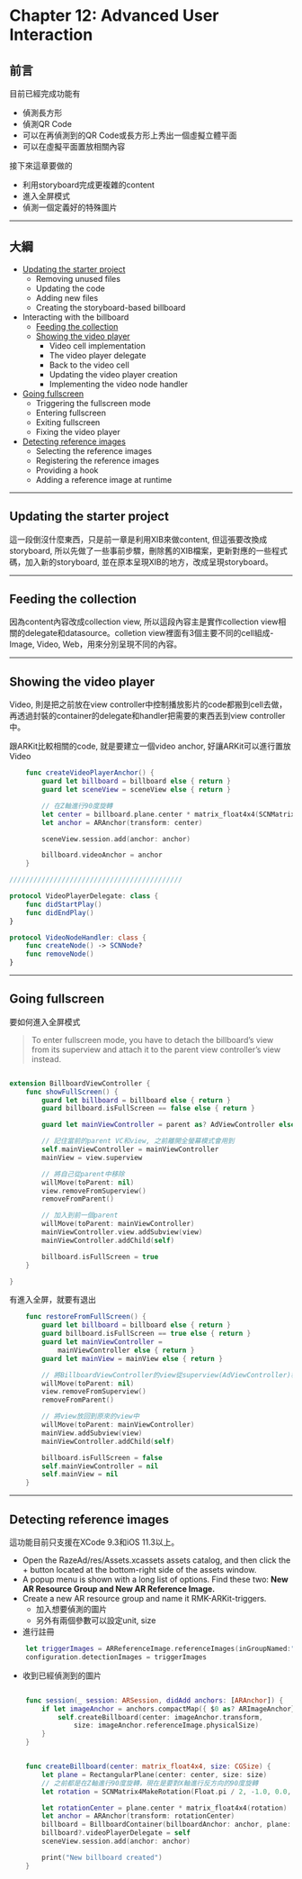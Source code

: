 # Chapter 12: Advanced User Interaction

## 前言

目前已經完成功能有

- 偵測長方形
- 偵測QR Code
- 可以在再偵測到的QR Code或長方形上秀出一個虛擬立體平面
- 可以在虛擬平面置放相關內容

接下來這章要做的

- 利用storyboard完成更複雜的content
- 進入全屏模式
- 偵測一個定義好的特殊圖片

------

## 大綱

- [Updating the starter project](#1)
  - Removing unused files
  - Updating the code
  - Adding new files
  - Creating the storyboard-based billboard
- Interacting with the billboard
  - [Feeding the collection](#2)
  - [Showing the video player](#3)
    - Video cell implementation
    - The video player delegate
    - Back to the video cell
    - Updating the video player creation
    - Implementing the video node handler
- [Going fullscreen](#4)
  - Triggering the fullscreen mode
  - Entering fullscreen
  - Exiting fullscreen
  - Fixing the video player
- [Detecting reference images](#5)
  - Selecting the reference images
  - Registering the reference images
  - Providing a hook
  - Adding a reference image at runtime


------

<h2 id="1">Updating the starter project</h2>

這一段倒沒什麼東西，只是前一章是利用XIB來做content, 但這張要改換成storyboard, 所以先做了一些事前步驟，刪除舊的XIB檔案，更新對應的一些程式碼，加入新的storyboard, 並在原本呈現XIB的地方，改成呈現storyboard。

------

<h2 id="2">Feeding the collection</h2>

因為content內容改成collection view, 所以這段內容主是實作collection view相關的delegate和datasource。colletion view裡面有3個主要不同的cell組成- Image, Video, Web，用來分別呈現不同的內容。

------

<h2 id="3">Showing the video player</h2>

Video, 則是把之前放在view controller中控制播放影片的code都搬到cell去做，再透過封裝的container的delegate和handler把需要的東西丟到view controller中。

跟ARKit比較相關的code, 就是要建立一個video anchor, 好讓ARKit可以進行置放Video

```swift
    func createVideoPlayerAnchor() {
        guard let billboard = billboard else { return }
        guard let sceneView = sceneView else { return }

        // 在Z軸進行90度旋轉
        let center = billboard.plane.center * matrix_float4x4(SCNMatrix4MakeRotation(Float.pi / 2.0, 0.0, 0.0, 1.0))
        let anchor = ARAnchor(transform: center)

        sceneView.session.add(anchor: anchor)

        billboard.videoAnchor = anchor
    }

///////////////////////////////////////////

protocol VideoPlayerDelegate: class {
    func didStartPlay()
    func didEndPlay()
}

protocol VideoNodeHandler: class {
    func createNode() -> SCNNode?
    func removeNode()
}

```

------

<h2 id="4">Going fullscreen</h2>

要如何進入全屏模式

> To enter fullscreen mode, you have to detach the billboard’s view from its superview and attach it to the parent view controller’s view instead.
>

```SWift

extension BillboardViewController {
    func showFullScreen() {
        guard let billboard = billboard else { return }
        guard billboard.isFullScreen == false else { return }

        guard let mainViewController = parent as? AdViewController else { return }

        // 記住當前的parent VC和view, 之前離開全螢幕模式會用到
        self.mainViewController = mainViewController
        mainView = view.superview

        // 將自己從parent中移除
        willMove(toParent: nil)
        view.removeFromSuperview()
        removeFromParent()

        // 加入到前一個parent
        willMove(toParent: mainViewController)
        mainViewController.view.addSubview(view)
        mainViewController.addChild(self)

        billboard.isFullScreen = true
    }

}
```

有進入全屏，就要有退出

```Swift
    func restoreFromFullScreen() {
        guard let billboard = billboard else { return }
        guard billboard.isFullScreen == true else { return }
        guard let mainViewController =
            mainViewController else { return }
        guard let mainView = mainView else { return }

        // 將BillboardViewController的view從superview(AdViewController)移除
        willMove(toParent: nil)
        view.removeFromSuperview()
        removeFromParent()

        // 將view放回到原來的view中
        willMove(toParent: mainViewController)
        mainView.addSubview(view)
        mainViewController.addChild(self)

        billboard.isFullScreen = false
        self.mainViewController = nil
        self.mainView = nil
    }
```

------

<h2 id="5">Detecting reference images</h2>

這功能目前只支援在XCode 9.3和iOS 11.3以上。

- Open the RazeAd/res/Assets.xcassets assets catalog, and then click the + button located at the bottom-right side of the assets window. 
- A popup menu is shown with a long list of options. Find these two: **New AR Resource Group and New AR Reference Image.**
- Create a new AR resource group and name it RMK-ARKit-triggers.
  - 加入想要偵測的圖片
  - 另外有兩個參數可以設定unit, size
- 進行註冊

```Swift
    let triggerImages = ARReferenceImage.referenceImages(inGroupNamed:"RMK-ARKit-triggers", bundle: nil)
    configuration.detectionImages = triggerImages
```



- 收到已經偵測到的圖片

```swift

    func session(_ session: ARSession, didAdd anchors: [ARAnchor]) {
        if let imageAnchor = anchors.compactMap({ $0 as? ARImageAnchor}).first {
            self.createBillboard(center: imageAnchor.transform,
                size: imageAnchor.referenceImage.physicalSize)
        }
    }


    func createBillboard(center: matrix_float4x4, size: CGSize) {
        let plane = RectangularPlane(center: center, size: size)
        // 之前都是在Z軸進行90度旋轉，現在是要對X軸進行反方向的90度旋轉
        let rotation = SCNMatrix4MakeRotation(Float.pi / 2, -1.0, 0.0, 0.0)

        let rotationCenter = plane.center * matrix_float4x4(rotation)
        let anchor = ARAnchor(transform: rotationCenter)
        billboard = BillboardContainer(billboardAnchor: anchor, plane: plane)
        billboard?.videoPlayerDelegate = self
        sceneView.session.add(anchor: anchor)

        print("New billboard created")
    }

```

